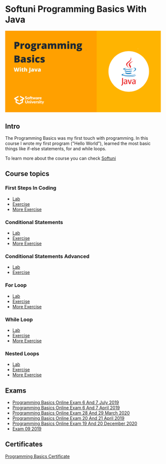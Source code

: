 # Softuni Programming Basics With Java

![programming-basics-softuni](programming-basics-softuni.png)

## Intro
The Programming Basics was my first touch with programming. In this course I wrote my first program ("Hello World"), learned the most basic things like if-else statements, for and while loops.

To learn more about the course you can check [Softuni](https://softuni.bg/)


## Course topics
### First Steps In Coding
- [Lab](https://github.com/DenisBuserski/SoftUni-Programming-Basics-Java/tree/main/First_Steps_In_Coding_Lab)
- [Exercise]()
- [More Exercise]()
### Conditional Statements
- [Lab](https://github.com/DenisBuserski/SoftUni-Programming-Basics-Java/tree/main/Conditional_Statements_Lab)
- [Exercise](https://github.com/DenisBuserski/SoftUni-Programming-Basics-Java/tree/main/Conditional_Statements_Exercise)
- [More Exercise](https://github.com/DenisBuserski/SoftUni-Programming-Basics-Java/tree/main/Conditional_Statements_More_Exercises)
### Conditional Statements Advanced
- [Lab](https://github.com/DenisBuserski/SoftUni-Programming-Basics-Java/tree/main/Conditional_Statements_Advanced_Lab)
- [Exercise](https://github.com/DenisBuserski/SoftUni-Programming-Basics-Java/tree/main/Conditional_Statements_Advanced_Exercise)
### For Loop
- [Lab](https://github.com/DenisBuserski/SoftUni-Programming-Basics-Java/tree/main/For_Loop_Lab)
- [Exercise](https://github.com/DenisBuserski/SoftUni-Programming-Basics-Java/tree/main/For_Loop_Exercise)
- [More Exercise](https://github.com/DenisBuserski/SoftUni-Programming-Basics-Java/tree/main/For_Loop_More_Exercises)
### While Loop 
- [Lab](https://github.com/DenisBuserski/SoftUni-Programming-Basics-Java/tree/main/While_Loop_Lab)
- [Exercise](https://github.com/DenisBuserski/SoftUni-Programming-Basics-Java/tree/main/While_Loop_Exercise)
- [More Exercise](https://github.com/DenisBuserski/SoftUni-Programming-Basics-Java/tree/main/While_Loop_More_Exercises)
### Nested Loops
- [Lab](https://github.com/DenisBuserski/SoftUni-Programming-Basics-Java/tree/main/Nested_Loops_Lab)
- [Exercise](https://github.com/DenisBuserski/SoftUni-Programming-Basics-Java/tree/main/Nested_Loops_Exercise)
- [More Exercise](https://github.com/DenisBuserski/SoftUni-Programming-Basics-Java/tree/main/Nested_Loops_More_Exercises)


## Exams
- [Programming Basics Online Exam 6 And 7 July 2019](https://github.com/DenisBuserski/SoftUni-Programming-Basics-Java/tree/main/Programming_Basics_Online_Exam_6_And_7_July_2019)
- [Programming Basics Online Exam 6 And 7 April 2019](https://github.com/DenisBuserski/SoftUni-Programming-Basics-Java/tree/main/Programming_Basics_Online_Exam_6_And_7_April_2019)
- [Programming Basics Online Exam 28 And 29 March 2020](https://github.com/DenisBuserski/SoftUni-Programming-Basics-Java/tree/main/Programming_Basics_Online_Exam_28_And_29_March_2020)
- [Programming Basics Online Exam 20 And 21 April 2019](https://github.com/DenisBuserski/SoftUni-Programming-Basics-Java/tree/main/Programming_Basics_Online_Exam_20_And_21_April_2019)
- [Programming Basics Online Exam 19 And 20 December 2020](https://github.com/DenisBuserski/SoftUni-Programming-Basics-Java/tree/main/Programming_Basics_Online_Exam_19_And_20_December_2020)
- [Exam 09 2019](https://github.com/DenisBuserski/SoftUni-Programming-Basics-Java/tree/main/Exam_09_2019)


## Certificates
[Programming Basics Certificate](https://softuni.bg/certificates/details/93759/e23b453a)
